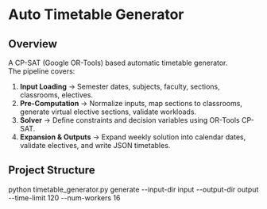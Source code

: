 # Auto Timetable Generator

## Overview

A CP-SAT (Google OR-Tools) based automatic timetable generator.  
The pipeline covers:

1. **Input Loading** → Semester dates, subjects, faculty, sections, classrooms, electives.
2. **Pre-Computation** → Normalize inputs, map sections to classrooms, generate virtual elective sections, validate workloads.
3. **Solver** → Define constraints and decision variables using OR-Tools CP-SAT.
4. **Expansion & Outputs** → Expand weekly solution into calendar dates, validate electives, and write JSON timetables.

## Project Structure

python timetable_generator.py generate --input-dir input --output-dir output --time-limit 120 --num-workers 16
